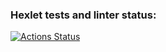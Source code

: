 ### Hexlet tests and linter status:
[![Actions Status](https://github.com/ikdi/backend-project-lvl3/workflows/hexlet-check/badge.svg)](https://github.com/ikdi/backend-project-lvl3/actions)